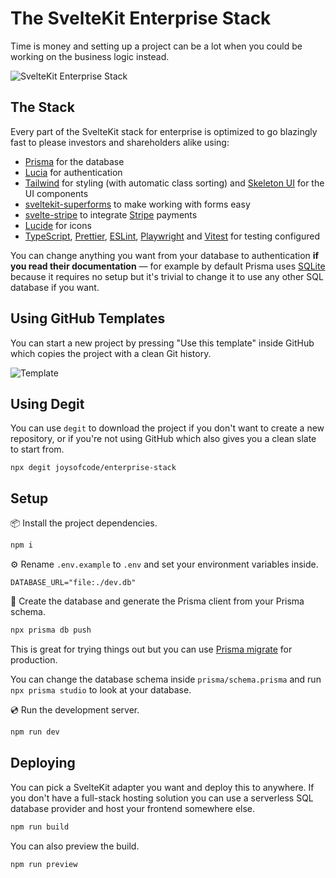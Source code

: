 # The SvelteKit Enterprise Stack

Time is money and setting up a project can be a lot when you could be working on the business logic instead.

![SvelteKit Enterprise Stack](https://user-images.githubusercontent.com/38083522/223439340-ae4af96b-e848-47fc-be73-3a4b8cb834e1.png)

## The Stack

Every part of the SvelteKit stack for enterprise is optimized to go blazingly fast to please investors and shareholders alike using:

- [Prisma](https://www.prisma.io/) for the database
- [Lucia](https://lucia-auth.com/) for authentication
- [Tailwind](https://tailwindcss.com/) for styling (with automatic class sorting) and [Skeleton UI](https://www.skeleton.dev/) for the UI components
- [sveltekit-superforms](https://github.com/ciscoheat/sveltekit-superforms) to make working with forms easy
- [svelte-stripe](https://www.sveltestripe.com/) to integrate [Stripe](https://stripe.com/) payments
- [Lucide](https://lucide.dev/) for icons
- [TypeScript](https://www.typescriptlang.org/), [Prettier](https://prettier.io/), [ESLint](https://eslint.org/), [Playwright](https://playwright.dev/) and [Vitest](https://vitest.dev/) for testing configured

You can change anything you want from your database to authentication **if you read their documentation** — for example by default Prisma uses [SQLite](https://www.sqlite.org/index.html) because it requires no setup but it's trivial to change it to use any other SQL database if you want.

## Using GitHub Templates

You can start a new project by pressing "Use this template" inside GitHub which copies the project with a clean Git history.

![Template](https://user-images.githubusercontent.com/38083522/223441491-4d3dda0b-ee0e-49cd-ab0d-ce9fd74dd124.png)

## Using Degit

You can use `degit` to download the project if you don't want to create a new repository, or if you're not using GitHub which also gives you a clean slate to start from.

```
npx degit joysofcode/enterprise-stack
```

## Setup

📦️ Install the project dependencies.

```bash
npm i
```

⚙️ Rename `.env.example` to `.env` and set your environment variables inside.

```shell
DATABASE_URL="file:./dev.db"
```

📜 Create the database and generate the Prisma client from your Prisma schema.

```bash
npx prisma db push
```

This is great for trying things out but you can use [Prisma migrate](https://www.prisma.io/docs/concepts/components/prisma-migrate) for production.

You can change the database schema inside `prisma/schema.prisma` and run `npx prisma studio` to look at your database.

💿️ Run the development server.

```bash
npm run dev
```

## Deploying

You can pick a SvelteKit adapter you want and deploy this to anywhere. If you don't have a full-stack hosting solution you can use a serverless SQL database provider and host your frontend somewhere else.

```bash
npm run build
```

You can also preview the build.

```bash
npm run preview
```
